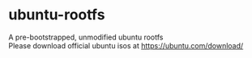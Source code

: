 # ubuntu-rootfs
A pre-bootstrapped, unmodified ubuntu rootfs  
Please download official ubuntu isos at https://ubuntu.com/download/
